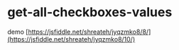 # get-all-checkboxes-values
demo [https://jsfiddle.net/shreateh/jyqzmko8/8/](https://jsfiddle.net/shreateh/jyqzmko8/10/)
